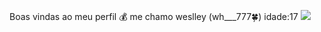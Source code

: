 Boas vindas ao meu perfil 💰
me chamo weslley (wh___777🍀)
idade:17
![](https://media1.tenor.com/m/x4fU1yMhBx0AAAAC/chico-moedas-aquariano-nato.gif)
